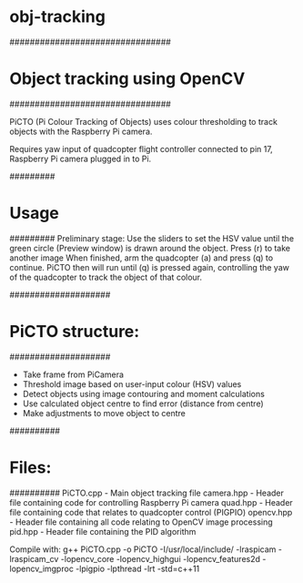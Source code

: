 # obj-tracking
################################
# Object tracking using OpenCV #
################################

PiCTO (Pi Colour Tracking of Objects) uses colour thresholding to track objects with the Raspberry Pi camera.

Requires yaw input of quadcopter flight controller connected to pin 17, Raspberry Pi camera plugged in to Pi.

#########
# Usage #
#########
Preliminary stage: Use the sliders to set the HSV value until the green circle (Preview window) is drawn around the object. 
Press (r) to take another image
When finished, arm the quadcopter (a) and press (q) to continue.
PiCTO then will run until (q) is pressed again, controlling the yaw of the quadcopter to track the object of that colour.

####################
# PiCTO structure: #
####################
 - Take frame from PiCamera
 - Threshold image based on user-input colour (HSV) values
 - Detect objects using image contouring and moment calculations
 - Use calculated object centre to find error (distance from centre)
 - Make adjustments to move object to centre

##########
# Files: #
##########
PiCTO.cpp  - Main object tracking file
camera.hpp - Header file containing code for controlling Raspberry Pi camera
quad.hpp   - Header file containing code that relates to quadcopter control (PIGPIO)
opencv.hpp - Header file containing all code relating to OpenCV image processing
pid.hpp    - Header file containing the PID algorithm

Compile with: 
g++ PiCTO.cpp -o PiCTO -I/usr/local/include/ -lraspicam -lraspicam_cv -lopencv_core -lopencv_highgui -lopencv_features2d -lopencv_imgproc -lpigpio -lpthread -lrt -std=c++11
